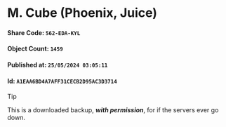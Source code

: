 # M. Cube (Phoenix, Juice)

#### Share Code: ```562-EDA-KYL```
#### Object Count: ```1459```
#### Published at: ```25/05/2024 03:05:11```
#### Id: ```A1EAA6BD4A7AFF31CECB2D95AC3D3714```

> [!TIP]
> This is a downloaded backup, ***with permission***, for if the servers ever go down.
